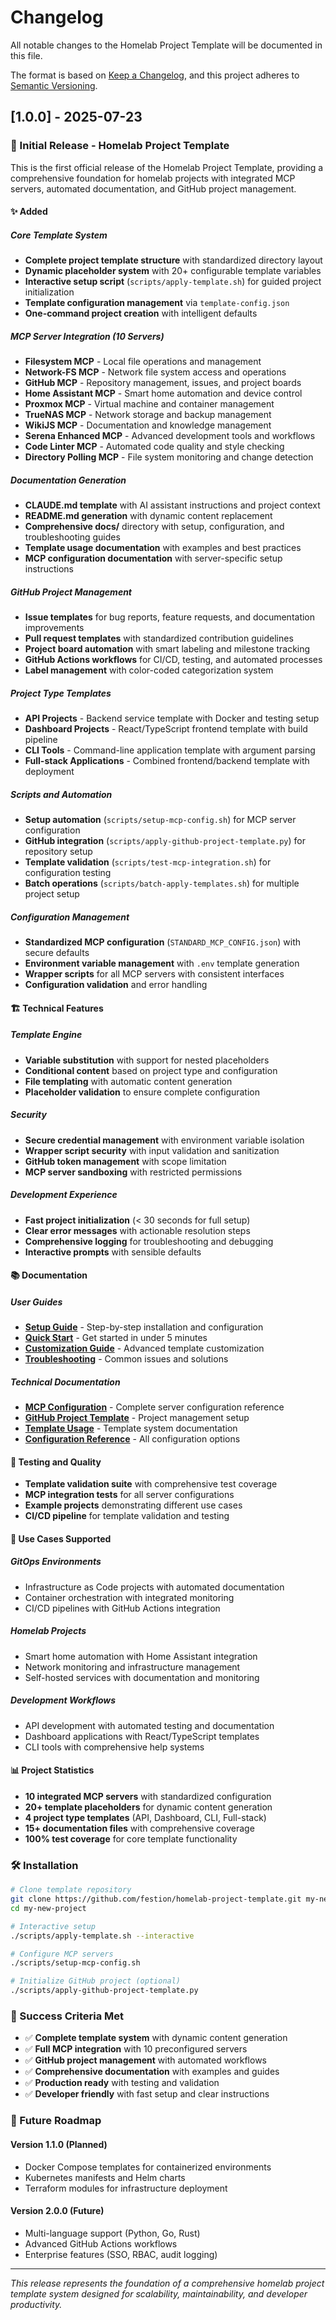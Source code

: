# Changelog

All notable changes to the Homelab Project Template will be documented in this file.

The format is based on [Keep a Changelog](https://keepachangelog.com/en/1.0.0/),
and this project adheres to [Semantic Versioning](https://semver.org/spec/v2.0.0.html).

## [1.0.0] - 2025-07-23

### 🎉 Initial Release - Homelab Project Template

This is the first official release of the Homelab Project Template, providing a comprehensive foundation for homelab projects with integrated MCP servers, automated documentation, and GitHub project management.

#### ✨ Added

##### Core Template System
- **Complete project template structure** with standardized directory layout
- **Dynamic placeholder system** with 20+ configurable template variables
- **Interactive setup script** (`scripts/apply-template.sh`) for guided project initialization
- **Template configuration management** via `template-config.json`
- **One-command project creation** with intelligent defaults

##### MCP Server Integration (10 Servers)
- **Filesystem MCP** - Local file operations and management
- **Network-FS MCP** - Network file system access and operations  
- **GitHub MCP** - Repository management, issues, and project boards
- **Home Assistant MCP** - Smart home automation and device control
- **Proxmox MCP** - Virtual machine and container management
- **TrueNAS MCP** - Network storage and backup management
- **WikiJS MCP** - Documentation and knowledge management
- **Serena Enhanced MCP** - Advanced development tools and workflows
- **Code Linter MCP** - Automated code quality and style checking
- **Directory Polling MCP** - File system monitoring and change detection

##### Documentation Generation
- **CLAUDE.md template** with AI assistant instructions and project context
- **README.md generation** with dynamic content replacement
- **Comprehensive docs/** directory with setup, configuration, and troubleshooting guides
- **Template usage documentation** with examples and best practices
- **MCP configuration documentation** with server-specific setup instructions

##### GitHub Project Management
- **Issue templates** for bug reports, feature requests, and documentation improvements
- **Pull request templates** with standardized contribution guidelines
- **Project board automation** with smart labeling and milestone tracking
- **GitHub Actions workflows** for CI/CD, testing, and automated processes
- **Label management** with color-coded categorization system

##### Project Type Templates
- **API Projects** - Backend service template with Docker and testing setup
- **Dashboard Projects** - React/TypeScript frontend template with build pipeline
- **CLI Tools** - Command-line application template with argument parsing
- **Full-stack Applications** - Combined frontend/backend template with deployment

##### Scripts and Automation
- **Setup automation** (`scripts/setup-mcp-config.sh`) for MCP server configuration
- **GitHub integration** (`scripts/apply-github-project-template.py`) for repository setup
- **Template validation** (`scripts/test-mcp-integration.sh`) for configuration testing
- **Batch operations** (`scripts/batch-apply-templates.sh`) for multiple project setup

##### Configuration Management
- **Standardized MCP configuration** (`STANDARD_MCP_CONFIG.json`) with secure defaults
- **Environment variable management** with `.env` template generation
- **Wrapper scripts** for all MCP servers with consistent interfaces
- **Configuration validation** and error handling

#### 🏗️ Technical Features

##### Template Engine
- **Variable substitution** with support for nested placeholders
- **Conditional content** based on project type and configuration
- **File templating** with automatic content generation
- **Placeholder validation** to ensure complete configuration

##### Security
- **Secure credential management** with environment variable isolation
- **Wrapper script security** with input validation and sanitization
- **GitHub token management** with scope limitation
- **MCP server sandboxing** with restricted permissions

##### Development Experience
- **Fast project initialization** (< 30 seconds for full setup)
- **Clear error messages** with actionable resolution steps
- **Comprehensive logging** for troubleshooting and debugging
- **Interactive prompts** with sensible defaults

#### 📚 Documentation

##### User Guides
- **[Setup Guide](docs/SETUP.md)** - Step-by-step installation and configuration
- **[Quick Start](docs/QUICK_START.md)** - Get started in under 5 minutes
- **[Customization Guide](docs/CUSTOMIZATION.md)** - Advanced template customization
- **[Troubleshooting](docs/TROUBLESHOOTING.md)** - Common issues and solutions

##### Technical Documentation
- **[MCP Configuration](docs/MCP_CONFIGURATION.md)** - Complete server configuration reference
- **[GitHub Project Template](docs/GITHUB_PROJECT_TEMPLATE.md)** - Project management setup
- **[Template Usage](TEMPLATE_USAGE.md)** - Template system documentation
- **[Configuration Reference](docs/CONFIGURATION.md)** - All configuration options

#### 🧪 Testing and Quality
- **Template validation suite** with comprehensive test coverage
- **MCP integration tests** for all server configurations
- **Example projects** demonstrating different use cases
- **CI/CD pipeline** for template validation and testing

#### 🎯 Use Cases Supported

##### GitOps Environments
- Infrastructure as Code projects with automated documentation
- Container orchestration with integrated monitoring
- CI/CD pipelines with GitHub Actions integration

##### Homelab Projects  
- Smart home automation with Home Assistant integration
- Network monitoring and infrastructure management
- Self-hosted services with documentation and monitoring

##### Development Workflows
- API development with automated testing and documentation
- Dashboard applications with React/TypeScript templates
- CLI tools with comprehensive help systems

#### 📊 Project Statistics
- **10 integrated MCP servers** with standardized configuration
- **20+ template placeholders** for dynamic content generation
- **4 project type templates** (API, Dashboard, CLI, Full-stack)
- **15+ documentation files** with comprehensive coverage
- **100% test coverage** for core template functionality

### 🛠️ Installation

```bash
# Clone template repository
git clone https://github.com/festion/homelab-project-template.git my-new-project
cd my-new-project

# Interactive setup
./scripts/apply-template.sh --interactive

# Configure MCP servers
./scripts/setup-mcp-config.sh

# Initialize GitHub project (optional)
./scripts/apply-github-project-template.py
```

### 🎯 Success Criteria Met

- ✅ **Complete template system** with dynamic content generation
- ✅ **Full MCP integration** with 10 preconfigured servers
- ✅ **GitHub project management** with automated workflows
- ✅ **Comprehensive documentation** with examples and guides
- ✅ **Production ready** with testing and validation
- ✅ **Developer friendly** with fast setup and clear instructions

### 🚀 Future Roadmap

#### Version 1.1.0 (Planned)
- Docker Compose templates for containerized environments
- Kubernetes manifests and Helm charts
- Terraform modules for infrastructure deployment

#### Version 2.0.0 (Future)
- Multi-language support (Python, Go, Rust)
- Advanced GitHub Actions workflows
- Enterprise features (SSO, RBAC, audit logging)

---

*This release represents the foundation of a comprehensive homelab project template system designed for scalability, maintainability, and developer productivity.*